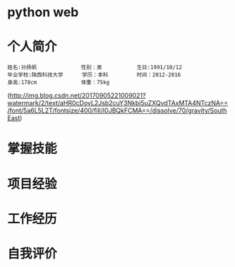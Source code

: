 # python web
# 个人简介
```
姓名:孙扬帆              性别：男           生日:1991/10/12
毕业学校:陕西科技大学      学历：本科         时间：2012-2016
身高:178cm              体重：75kg
```
(http://img.blog.csdn.net/20170905221009021?watermark/2/text/aHR0cDovL2Jsb2cuY3Nkbi5uZXQvdTAxMTA4NTczNA==/font/5a6L5L2T/fontsize/400/fill/I0JBQkFCMA==/dissolve/70/gravity/SouthEast)
# 掌握技能
# 项目经验
# 工作经历
# 自我评价
